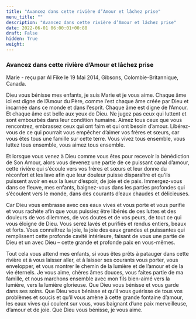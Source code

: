 ```yaml
---
title: "Avancez dans cette rivière d’Amour et lâchez prise"
menu_title: ""
description: "Avancez dans cette rivière d’Amour et lâchez prise"
date: 2022-06-01 06:00:01+00:88
draft: False
hidden: True
weight:
---
```

### Avancez dans cette rivière d’Amour et lâchez prise

Marie - reçu par Al Fike le 19 Mai 2014, Gibsons, Colombie-Britannique, Canada.

Dieu vous bénisse mes enfants, je suis Marie et je vous aime. Chaque âme ici est digne de l’Amour du Père, comme l’est chaque âme créée par Dieu et incarnée dans ce monde et dans l’esprit. Chaque âme est digne de l’Amour. Et chaque âme est belle aux yeux de Dieu. Ne jugez pas ceux qui luttent et sont embourbés dans leur condition humaine. Aimez tous ceux que vous rencontrez, embrassez ceux qui ont faim et qui ont besoin d’amour. Libérez-vous de ce qui pourrait vous empêcher d’aimer vos frères et sœurs, car vous êtes tous une famille sur cette terre. Vous vivez tous ensemble, vous luttez tous ensemble, vous aimez tous ensemble.

Et lorsque vous venez à Dieu comme vous êtes pour recevoir la bénédiction de Son Amour, alors vous devenez une partie de ce puissant canal d’amour, cette rivière qui s’écoule vers vos frères et sœurs et leur donne du réconfort et les lave afin que leur douleur puisse disparaître et qu’ils puissent avoir en eux la lueur d’espoir, de joie et de paix. Immergez-vous dans ce fleuve, mes enfants, baignez-vous dans les parties profondes qui s’écoulent vers le monde, dans des courants d’eaux chaudes et délicieuses.

Car Dieu vous embrasse avec ces eaux vives et vous porte et vous purifie et vous rachète afin que vous puissiez être libérés de ces luttes et des douleurs de vos dilemmes, de vos doutes et de vos peurs, de tout ce qui vous éloigne de Dieu. Vous serez lavés et purifiés et rendus entiers, beaux et forts. Vous connaîtrez la joie, la joie des eaux grandes et puissantes qui remplissent cette profonde cavité intérieure, faisant de vous une partie de Dieu et un avec Dieu – cette grande et profonde paix en vous-mêmes.

Tout cela vous attend mes enfants, si vous êtes prêts à patauger dans cette rivière et à vous laisser aller, et à laisser ses courants vous porter, vous envelopper, et vous montrer le chemin de la lumière et de l’amour et de la vie éternels. Je vous aime, chères âmes douces, vous faites partie de ma famille, et nous marchons ensemble avec mon fils bien-aimé vers la lumière, vers la lumière glorieuse. Que Dieu vous bénisse et vous garde dans ses soins. Que Dieu vous bénisse et qu’il vous guérisse de tous vos problèmes et soucis et qu’il vous amène à cette grande fontaine d’amour, les eaux vives qui coulent sur vous, vous baignant d’une paix merveilleuse, d’amour et de joie. Que Dieu vous bénisse, je vous aime.
